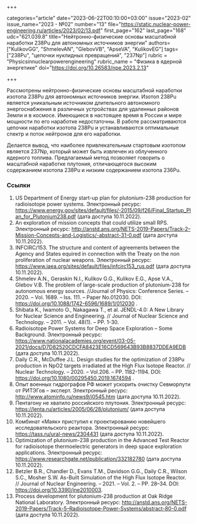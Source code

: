 +++

categories="article"
date="2023-06-22T00:10:00+03:00"
issue="2023-02"
issue_name="2023 - №02"
number="13"
file="https://static.nuclear-power-engineering.ru/articles/2023/02/13.pdf"
first_page="162"
last_page="168"
udc="621.039.8"
title="Нейтронно-физические основы масштабной наработки 238Pu для автономных источников энергии"
authors=["KulikovGG", "ShmelevAN", "GlebovVB", "ApseVA", "KulikovEG"]
tags=["238Pu", "цепочки нуклидных превращений", "237Np"]
rubric = "Physicsinnuclearpowerengineering"
rubric_name = "Физика в ядерной энергетике"
doi="https://doi.org/10.26583/npe.2023.2.13"

+++

Рассмотрены нейтронно-физические основы масштабной наработки изотопа 238Pu для автономных источников энергии. Изотоп 238Pu является уникальным источником длительного автономного энергоснабжения в различных устройствах для удаленных районов Земли и в космосе. Имеющиеся в настоящее время в России и мире мощности по его наработке недостаточны. В работе рассматриваются цепочки наработки изотопа 238Pu и устанавливаются оптимальные спектр и поток нейтронов для его наработки.

Делается вывод, что наиболее привлекательным стартовым изотопом является 237Np, который может быть извлечен из облученного ядерного топлива. Предлагаемый метод позволяет говорить о масштабной наработке плутония, отличающегося высоким содержанием изотопа 238Pu и низким содержанием изотопа 236Pu.

### Ссылки

1. US Department of Energy start-up plan for plutonium-238 production for radioisotope power systems. Электронный ресурс: https://www.energy.gov/sites/default/files/-2015/09/f26/Final_Startup_Plan_for_Plutonium238.pdf (дата доступа 10.11.2022).
2. An exploration of mission concepts that could utilize small RPS. Электронный ресурс: http://anstd.ans.org/NETS-2019-Papers/Track-2–Mission-Concepts-and-Logistics/-abstract-31-0.pdf (дата доступа 10.11.2022).
3. INFCIRC/153. The structure and content of agreements between the Agency and States equired in connection with the Treaty on the non proliferation of nuclear weapons. Электронный ресурс: https://www.iaea.org/sites/default/files/infcirc153_rus.pdf (дата доступа 10.11.2022).
4. Shmelev A.N., Geraskin N.I., Kulikov G.G., Kulikov E.G., Apse V.A., Glebov V.B. The problem of large-scale production of plutonium-238 for autonomous energy sources. //Journal of Physics: Conference Series. – 2020. – Vol. 1689. – Iss. 111. – Paper No.012030. DOI: https://doi.org/10.1088/1742-6596/1689/1/012030 .
5. Shibata K., Iwamoto O., Nakagawa T., et al. JENDL-4.0: A New Library for Nuclear Science and Engineering. // Journal of Nuclear Science and Technology. – 2011. – Vol. 48(1). – PP. 1-30.
6. Radioisotope Power Systems for Deep Space Exploration – Some Background. Электронный ресурс: https://www.nationalacademies.org/event/03-05-2021/docs/D7D82520CDCFA8423E16CD569643B93B8837DDEA9EDB (дата доступа 10.11.2022).
7. Daily C.R., McDuffee J.L. Design studies for the optimization of 238Pu production in NpO2 targets irradiated at the High Flux Isotope Reactor. // Nuclear Technology. – 2020. – Vol.206. – PP. 1182-1194. DOI: https://doi.org/10.1080/00295450.2019.1674594 .
8. Опыт военных гидрографов РФ может ускорить очистку Севморпути от РИТЭГов – эксперт. Электронный ресурс: http://www.atominfo.ru/news9/i0545.htm (дата доступа 10.11.2022).
9. Пентагону не хватило российского плутония. Электронный ресурс: https://lenta.ru/articles/2005/06/28/plutonium/ (дата доступа 10.11.2022).
10. Комбинат «Маяк» приступил к проектированию новейшего исследовательского реактора. Электронный ресурс: https://tass.ru/ural-news/2304431 (дата доступа 10.11.2022).
11. Optimization of plutonium-238 production in the Advanced Test Reactor for radioisotope thermoelectric generators in deep space exploration applications. Электронный ресурс: https://www.researchgate.net/publication/332182780 (дата доступа 10.11.2022).
12. Betzler B.R., Chandler D., Evans T.M., Davidson G.G., Daily C.R., Wilson S.C., Mosher S.W. As-Built Simulation of the High Flux Isotope Reactor. // Journal of Nuclear Engineering. – 2021. – Vol. 2. – PP. 28–34. DOI: https://doi.org/10.3390/jne2010003.
13. Process development for plutonium-238 production at Oak Ridge National Laboratory. Электронный ресурс: http://anstd.ans.org/NETS-2019-Papers/Track-5–Radioisotope-Power-Systems/abstract-80-0.pdf (дата доступа 10.11.2022).